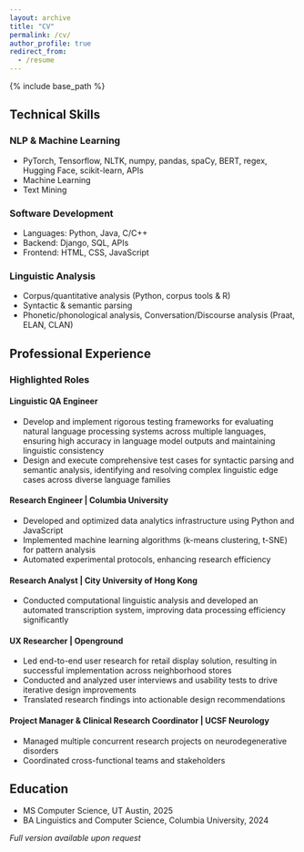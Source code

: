 ```yaml
---
layout: archive
title: "CV"
permalink: /cv/
author_profile: true
redirect_from:
  - /resume
---
```


{% include base_path %}

## Technical Skills

### NLP & Machine Learning
* PyTorch, Tensorflow, NLTK, numpy, pandas, spaCy, BERT, regex, Hugging Face, scikit-learn, APIs
* Machine Learning
* Text Mining

### Software Development
* Languages: Python, Java, C/C++
* Backend: Django, SQL, APIs
* Frontend: HTML, CSS, JavaScript

### Linguistic Analysis
* Corpus/quantitative analysis (Python, corpus tools & R)
* Syntactic & semantic parsing
* Phonetic/phonological analysis, Conversation/Discourse analysis (Praat, ELAN, CLAN)

## Professional Experience

### Highlighted Roles

#### Linguistic QA Engineer 
* Develop and implement rigorous testing frameworks for evaluating natural language processing systems across multiple languages, ensuring high accuracy in language model outputs and maintaining linguistic consistency
* Design and execute comprehensive test cases for syntactic parsing and semantic analysis, identifying and resolving complex linguistic edge cases across diverse language families

#### Research Engineer | Columbia University
* Developed and optimized data analytics infrastructure using Python and JavaScript
* Implemented machine learning algorithms (k-means clustering, t-SNE) for pattern analysis
* Automated experimental protocols, enhancing research efficiency

#### Research Analyst | City University of Hong Kong
* Conducted computational linguistic analysis and developed an automated transcription system, improving data processing efficiency significantly

#### UX Researcher | Openground
* Led end-to-end user research for retail display solution, resulting in successful implementation across neighborhood stores
* Conducted and analyzed user interviews and usability tests to drive iterative design improvements
* Translated research findings into actionable design recommendations

#### Project Manager & Clinical Research Coordinator | UCSF Neurology
* Managed multiple concurrent research projects on neurodegenerative disorders
* Coordinated cross-functional teams and stakeholders

## Education
* MS Computer Science, UT Austin, 2025
* BA Linguistics and Computer Science, Columbia University, 2024

*Full version available upon request*
